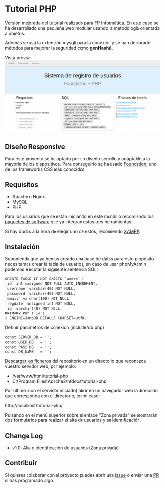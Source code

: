 # Tutorial PHP

Versión mejorada del tutorial realizado para [FP Informática](http://www.fp-informatica.es/tutorial-registro-usuarios-php/). En este caso se ha desarrollado una pequeña web modular usando la metodología orientada a objetos.

Además se usa la extensión mysqli para la conexión y se han declarado métodos para mejorar la seguridad como **genHash()**.

Vista previa:
![Tutorial PHP](preview.png)

## Diseño Responsive

Para este proyecto se ha optado por un diseño sencillo y adaptable a la mayoría de los dispositivos. Para conseguirlo se ha usado [Foundation](https://github.com/zurb/foundation-sites), uno de los frameworks CSS más conocidos.

## Requisitos

* Apache o Nginx
* MySQL
* PHP

Para los usuarios que se están iniciando en este mundillo recomiendo los [paquetes de software](https://en.wikipedia.org/wiki/List_of_AMP_packages) que ya integran estas tres herramientas.

Si hay dudas a la hora de elegir uno de estos, recomiendo [XAMPP](https://www.apachefriends.org).

## Instalación

Suponiendo que ya hemos creado una base de datos para este propósito necesitamos crear la tabla de usuarios, en caso de usar phpMyAdmin podemos ejecutar la siguiente sentencia SQL:

```
CREATE TABLE IF NOT EXISTS `users` (
`id` int unsigned NOT NULL AUTO_INCREMENT,
`username` varchar(40) NOT NULL,
`password` varchar(40) NOT NULL,
`email` varchar(100) NOT NULL,
`regdate` unsigned int NOT NULL,
`ip` varchar(40) NOT NULL,
PRIMARY KEY (`id`)
) ENGINE=InnoDB DEFAULT CHARSET=utf8;
```

Definir parámetros de conexion (include/db.php)

```
const SERVER_DB = '';
const USER_DB   = '';
const PASS_DB   = '';
const DB_NAME   = '';
```

[Descargar los ficheros](https://github.com/jslirola/tutorial-php/archive/master.zip) del repositorio en un directorio que reconozca vuestro servidor web, por ejemplo:

* /var/www/html/tutorial-php
* C:\Program Files\Apache2\htdocs\tutorial-php

Por último (con el servidor iniciado) abrir en un navegador web la dirección que corresponda con el directorio, en mi caso:

http://localhost/tutorial-php/

Pulsando en el menú superior sobre el enlace "Zona privada" se mostrarán dos formularios para realizar el alta de usuarios y su identificación.

## Change Log

* v1.0: Alta e identificación de usuarios (Zona privada)

## Contribuir

Si quieres colaborar con el proyecto puedes abrir una [issue](https://github.com/jslirola/tutorial-php/issues/new) o enviar una [PR](https://github.com/jslirola/tutorial-php/pulls) si has programado algo.